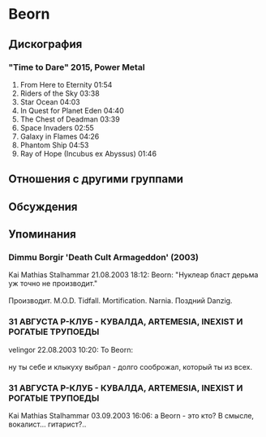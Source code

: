 # Beorn



## Дискография

### "Time to Dare" 2015, Power Metal

1. From Here to Eternity  01:54 
2. Riders of the Sky  03:38
3. Star Ocean  04:03
4. In Quest for Planet Eden  04:40
5. The Chest of Deadman  03:39
6. Space Invaders  02:55
7. Galaxy in Flames  04:26
8. Phantom Ship  04:53
9. Ray of Hope (Incubus ex Abyssus)  01:46 


## Отношения с другими группами


## Обсуждения


## Упоминания

### Dimmu Borgir 'Death Cult Armageddon' (2003)

Kai Mathias Stalhammar 21.08.2003 18:12:
Beorn: "Нуклеар бласт дерьма уж точно не производит."<BR><BR>Производит. M.O.D. Tidfall. Mortification. Narnia. Поздний Danzig.

### 31 АВГУСТА Р-КЛУБ - КУВАЛДА, ARTEMESIA, INEXIST И РОГАТЫЕ ТРУПОЕДЫ

velingor 22.08.2003 10:20:
To Beorn:<BR><BR>ну ты себе и клыкуху выбрал - долго сооброжал, который ты из всех.

### 31 АВГУСТА Р-КЛУБ - КУВАЛДА, ARTEMESIA, INEXIST И РОГАТЫЕ ТРУПОЕДЫ

Kai Mathias Stalhammar 03.09.2003 16:06:
а Beorn - это кто? В смысле, вокалист... гитарист?..

